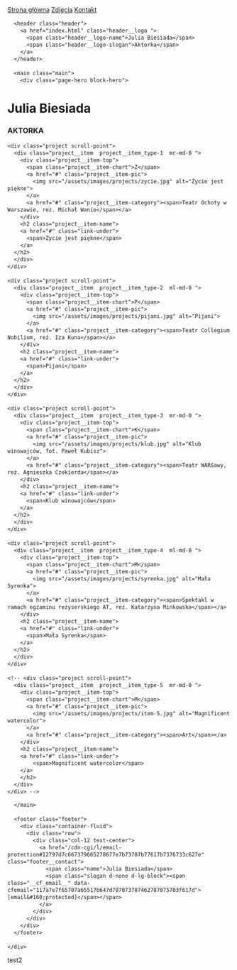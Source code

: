 <!DOCTYPE html>
<html lang="pl">

<head>
  <meta charset="utf-8">
  <meta http-equiv="X-UA-Compatible" content="IE=edge">
  <meta name="MobileOptimized" content="320">
  <meta name="HandheldFriendly" content="True">
  <meta name="viewport" content="width=device-width, initial-scale=1.0, user-scalable=no">
  <title>Julia Biesiada &middot; aktorka</title>
  <meta name="description" content="Julia Biesiada &ndash; aktorka">
  <!-- Disable tap highlight on IE-->
  <meta name="msapplication-tap-highlight" content="no">
  <meta name="msapplication-TileImage" content="assets/images/touch/ms-touch-icon-144x144-precomposed.png">
  <!-- Add to homescreen for Chrome on Android-->
  <meta name="mobile-web-app-capable" content="yes">
  <meta name="application-name" content="Julia Biesiada &ndash; aktorka">
  <link rel="icon" sizes="192x192" href="/assets/images/touch/chrome-touch-icon-192x192.png">
  <!-- Add to homescreen for Safari on iOS-->
  <meta name="apple-mobile-web-app-capable" content="yes">
  <meta name="apple-mobile-web-app-title" content="Julia Biesiada">
  <link rel="apple-touch-icon" href="/assets/images/touch/apple-touch-icon.png">

  <link href="https://fonts.googleapis.com/css?family=Montserrat:300,400,500,600,700%7CPlayfair+Display:300,400,500,600,700" rel="stylesheet">

  <link href="/assets/css/bootstrap.min.css" rel="stylesheet">
  <link href="/assets/css/font-awesome.min.css" rel="stylesheet">
  <link href="/assets/css/material-icons.css" rel="stylesheet">
  <link href="/assets/css/photoswipe.css" rel="stylesheet">
  <link href="/assets/css/photoswipe-default.css" rel="stylesheet">
  <link href="/assets/css/swiper.min.css" rel="stylesheet">
  <link href="/assets/css/animate.min.css" rel="stylesheet">
  <link href="/assets/css/simple-lightbox.min.css" rel="stylesheet">
  <link href="/assets/css/style.css" rel="stylesheet">

</head>

<body>
  <div class="overlay" style="display: none;"></div>
  <div class="menu">
    <nav class="menu__items">
      <a href="/" class="menu__route">Strona główna</a>
      <a href="/zdjecia.html" class="menu__route">Zdjęcia</a>
      <a href="/kontakt.html" class="menu__route">Kontakt</a>
    </nav>
  </div>

  <div class='page-over'>
    <div class="page-over__block"></div>
  </div>

  <div id="barba-wrapper">
    <div class="barba-container">
      <a href="#" class="toggle-menu">
        <span class="toggle-menu__bar"></span>
        <span class="toggle-menu__bar"></span>
        <span class="toggle-menu__bar"></span>
      </a>

      <header class="header">
        <a href="index.html" class="header__logo ">
          <span class="header__logo-name">Julia Biesiada</span>
          <span class="header__logo-slogan">Aktorka</span>
        </a>
      </header>

      <main class="main">
        <div class="page-hero block-hero">
  <div class="page-title page-title_full">
    <h1>Julia Biesiada</h1>
    <h3 class="page-title__caption">AKTORKA</h3>
    <div class="line">
      <span class="line__scrollr" data-start="opacity: 1;" data-900="opacity: 0;"></span>
    </div>
  </div>
</div>
<div class="projects">
  <div class="container">

    <div class="project scroll-point">
      <div class="project__item  project__item_type-1  mr-md-0 ">
        <div class="project__item-top">
          <span class="project__item-chart">Ż</span>
          <a href="#" class="project__item-pic">
            <img src="/assets/images/projects/zycie.jpg" alt="Życie jest piękne">
          </a>
          <a href="#" class="project__item-category"><span>Teatr Ochoty w Warszawie, reż. Michał Wanio</span></a>
        </div>
        <h2 class="project__item-name">
        <a href="#" class="link-under">
          <span>Życie jest piękne</span>
        </a>
      </h2>
      </div>
    </div>

    <div class="project scroll-point">
      <div class="project__item  project__item_type-2  ml-md-0 ">
        <div class="project__item-top">
          <span class="project__item-chart">P</span>
          <a href="#" class="project__item-pic">
            <img src="/assets/images/projects/pijani.jpg" alt="Pijani">
          </a>
          <a href="#" class="project__item-category"><span>Teatr Collegium Nobilium, reż. Iza Kuna</span></a>
        </div>
        <h2 class="project__item-name">
        <a href="#" class="link-under">
          <span>Pijani</span>
        </a>
      </h2>
      </div>
    </div>

    <div class="project scroll-point">
      <div class="project__item  project__item_type-3  mr-md-0 ">
        <div class="project__item-top">
          <span class="project__item-chart">K</span>
          <a href="#" class="project__item-pic">
            <img src="/assets/images/projects/klub.jpg" alt="Klub winowajców, fot. Paweł Kubisz">
          </a>
          <a href="#" class="project__item-category"><span>Teatr WARSawy, reż. Agnieszka Czekierda</span></a>
        </div>
        <h2 class="project__item-name">
        <a href="#" class="link-under">
          <span>Klub winowajców</span>
        </a>
      </h2>
      </div>
    </div>

    <div class="project scroll-point">
      <div class="project__item  project__item_type-4  ml-md-0 ">
        <div class="project__item-top">
          <span class="project__item-chart">M</span>
          <a href="#" class="project__item-pic">
            <img src="/assets/images/projects/syrenka.jpg" alt="Mała Syrenka">
          </a>
          <a href="#" class="project__item-category"><span>Spektakl w ramach egzaminu reżyserskiego AT, reż. Katarzyna Minkowska</span></a>
        </div>
        <h2 class="project__item-name">
        <a href="#" class="link-under">
          <span>Mała Syrenka</span>
        </a>
      </h2>
      </div>
    </div>

    <!-- <div class="project scroll-point">
      <div class="project__item  project__item_type-5  mr-md-0 ">
        <div class="project__item-top">
          <span class="project__item-chart">M</span>
          <a href="#" class="project__item-pic">
            <img src="/assets/images/projects/item-5.jpg" alt="Magnificent watercolor">
          </a>
          <a href="#" class="project__item-category"><span>Art</span></a>
        </div>
        <h2 class="project__item-name">
        <a href="#" class="link-under">
            <span>Magnificent watercolor</span>
        </a>
        </h2>
      </div>
    </div> -->

  </div>
</div>

      </main>

      <footer class="footer">
        <div class="container-fluid">
          <div class="row">
            <div class="col-12 text-center">
              <a href="/cdn-cgi/l/email-protection#12797d7c667379665278677e7b73707b77617b7376733c627e" class="footer__contact">
                <span class="name">Julia Biesiada</span>
                <span class="slogan d-none d-lg-block"><span class="__cf_email__" data-cfemail="117a7e7f65707a65517b647d787073787462787075703f617d">[email&#160;protected]</span></span>
              </a>
            </div>
          </div>
        </div>
      </footer>

    </div>
  </div>

  <script data-cfasync="false" src="/cdn-cgi/scripts/5c5dd728/cloudflare-static/email-decode.min.js"></script><script src="/assets/js/vendor/barba.min.js"></script>
  <script src="/assets/js/vendor/popmotion.global.min.js"></script>
  <script src="/assets/js/vendor/popmotion-pose.js"></script>
  <script src="/assets/js/vendor/popper.min.js"></script>
  <script src="/assets/js/vendor/jquery.min.js"></script>
  <script src="/assets/js/vendor/bootstrap.min.js"></script>
  <script src="/assets/js/vendor/jquery.countdown.min.js"></script>
  <script src="/assets/js/vendor/jquery.mousewheel.js"></script>
  <script src="/assets/js/vendor/swiper.min.js"></script>
  <script src="/assets/js/vendor/ofi.min.js"></script>
  <script src="/assets/js/vendor/retina.min.js"></script>
  <script src="/assets/js/vendor/skrollr.min.js"></script>
  <script src="/assets/js/vendor/simple-lightbox.jquery.min.js"></script>
  <script src="/assets/js/core.js"></script>
</body>

</html>
test2